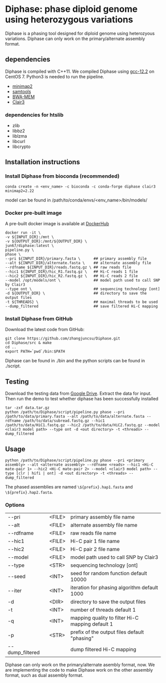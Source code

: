 # Diphase: phase diploid genome using heterozygous variations
Diphase is a phasing tool designed for diploid genome using heterozyous variations. Diphase can only work on the primary/alternate assembly format.
## dependencies
Diphase is compiled with C++11. We compiled Diphase using [gcc-12.2](https://gcc.gnu.org/gcc-12/) on CentOS 7. Python3 is needed to run the pipeline.
- [minimap2](https://github.com/lh3/minimap2/)
- [samtools](https://github.com/samtools/samtools)
- [BWA-MEM](https://github.com/lh3/bwa)
- [Clair3](https://github.com/HKU-BAL/Clair3)
### dependencies for htslib
- zlib
- libbz2
- liblzma
- libcurl
- libcrypto
## Installation instructions
### Install Diphase from bioconda (recommended)
```
conda create -n <env_name> -c bioconda -c conda-forge diphase clair3 minimap2=2.22
```
model can be found in /path/to/conda/envs/<env_name>/bin/models/
### Docker pre-built image
A pre-built docker image is available at [DockerHub](https://hub.docker.com/repository/docker/jun67/diphase/general)
```
docker run -it \
-v ${INPUT_DIR}:/mnt \
-v ${OUTPUT_DIR}:/mnt/${OUTPUT_DIR} \
jun67/diphase:latest \
pipeline.py \
phase \
--pri ${INPUT_DIR}/primary.fasta \      ## primary assembly file
--alt ${INPUT_DIR}/alternate.fasta \    ## alternate assembly file
--rdfname ${INPUT_DIR}/reads.fastq.gz \ ## raw reads file
--hic1 ${INPUT_DIR}/hic_R1.fastq.gz \   ## Hi-C reads 1 file
--hic2 ${INPUT_DIR}/hic_R2.fastq.gz \   ## Hi-C reads 2 file
--model /opt/models/ont \               ## model path used to call SNP by Clair3
--type ont \                            ## sequencing technology [ont]
-d ${OUTPUT_DIR} \                      ## directory to save the output files
-t ${THREADS} \                         ## maximal threads to be used
--dump_filtered                         ## save filtered Hi-C mapping
```
### Install Diphase from GitHub
Download the latest code from GitHub:
```
git clone https://github.com/zhangjuncsu/Diphase.git
cd Diphase/src & make
cd ..
export PATH=`pwd`/bin:$PATH
```
Diphase can be found in ./bin and the python scripts can be found in ./script.
## Testing
Download the testing data from [Google Drive](https://drive.google.com/file/d/1rvvWr4t4ZjbuJPP6PrLujh6FHxRmKE5e/view?usp=drive_link). Extract the data for input. Then run the demo to test whether diphase has been successfully installed
```
tar -zxf data.tar.gz
python /path/to/Diphase/script/pipeline.py phase --pri /path/to/data/primary.fasta --alt /path/to/data/alternate.fasta --rdfname /path/to/data/subread.fastq.gz --hic1 /path/to/data/HiC1.fastq.gz --hic2 /path/to/data/HiC2.fastq.gz --model <clair3 model path> --type ont -d <out directory> -t <threads> --dump_filtered
```
## Usage
```
python /path/to/Diphase/script/pipeline.py phase --pri <primary assembly> --alt <alternate assembly> --rdfname <reads> --hic1 <Hi-C mate-pair 1> --hic2 <Hi-C mate-pair 2> --model <clair3 model path> --type [clr | hifi | ont] -d <out directory> -t <threads> --dump_filtered
```
The phased assemblies are named ```\${prefix}.hap1.fasta``` and ```\${prefix}.hap2.fasta```.
### Options
| | | |
| :--- | :--- | :---|
| --pri | \<FILE> | primary assembly file name 
--alt | \<FILE> | alternate assembly file name |
--rdfname | \<FILE> | raw reads file name |
--hic1 | \<FILE> | Hi-C pair 1 file name |
--hic2 | \<FILE> | Hi-C pair 2 file name |
--model | \<FILE> | model path used to call SNP by Clair3 |
--type | \<STR> | sequencing technology [ont] |
--seed | \<INT> | seed for random function default 10000 |
--iter | \<INT> | iteration for phasing algorithm default 1000 |
-d | \<DIR> | directory to save the output files |
-t | \<INT> | number of threads default 1 |
-q | \<INT> | mapping quality to filter Hi-C mapping default 1 |
-p | \<STR> | prefix of the output files default "phasing" |
--dump_filtered | | dump filtered Hi-C mapping

Diphase can only work on the primary/alternate asembly format, now. We are implementing the code to make Diphase work on the other assembly format, such as dual assembly format.
